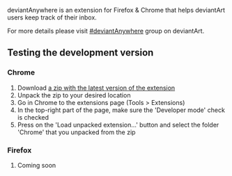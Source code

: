 deviantAnywhere is an extension for Firefox & Chrome that helps deviantArt users keep track of their inbox.

For more details please visit [#deviantAnywhere](http://deviantanywhere.deviantart.com/) group on deviantArt.

## Testing the development version
### Chrome

1. Download [a zip with the latest version of the extension](https://github.com/postal2600/deviantAnywhere/archive/master.zip)
2. Unpack the zip to your desired location
3. Go in Chrome to the extensions page (Tools > Extensions)
4. In the top-right part of the page, make sure the 'Developer mode' check is checked
5. Press on the 'Load unpacked extension...' button and select the folder 'Chrome' that you unpacked from the zip

### Firefox

1. Coming soon